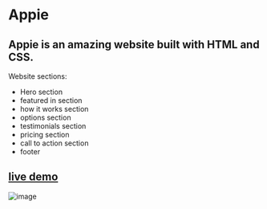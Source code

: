 # Appie

## Appie is an amazing website built with HTML and CSS.

Website sections:

- Hero section
- featured in section
- how it works section
- options section
- testimonials section
- pricing section
- call to action section
- footer

## [live demo](https://abdallahmohamed0.github.io/Appie/)

![image](https://user-images.githubusercontent.com/113191982/211173184-bdee5c3d-935c-4f90-a827-0c7987256b04.png)
